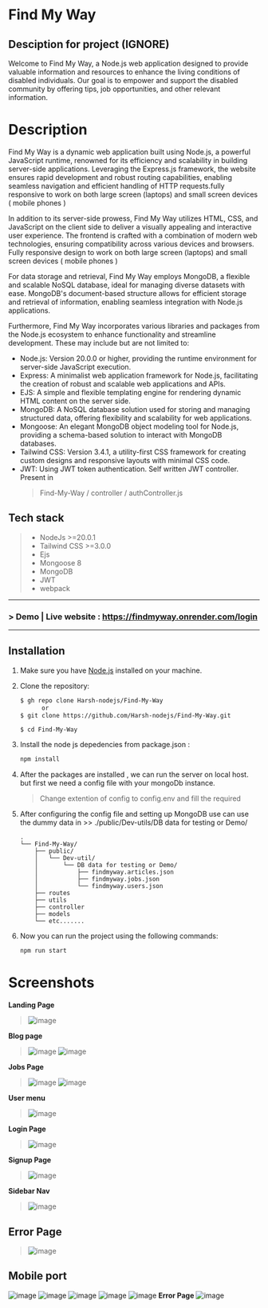 # Find My Way
   
   ## Desciption for project (IGNORE)
   Welcome to Find My Way, a Node.js web application designed to provide valuable information and resources to enhance the living conditions of disabled individuals. Our goal is to empower and support the disabled    community by offering tips, job opportunities, and other relevant information.

# Description
Find My Way is a dynamic web application built using Node.js, a powerful JavaScript runtime, renowned for its efficiency and scalability in building server-side applications. Leveraging the Express.js framework, the website ensures rapid development and robust routing capabilities, enabling seamless navigation and efficient handling of HTTP requests.fully responsive to work on both large screen (laptops) and small screen devices ( mobile phones )

In addition to its server-side prowess, Find My Way utilizes HTML, CSS, and JavaScript on the client side to deliver a visually appealing and interactive user experience. The frontend is crafted with a combination of modern web technologies, ensuring compatibility across various devices and browsers. Fully responsive design to work on both large screen (laptops) and small screen devices ( mobile phones )

For data storage and retrieval, Find My Way employs MongoDB, a flexible and scalable NoSQL database, ideal for managing diverse datasets with ease. MongoDB's document-based structure allows for efficient storage and retrieval of information, enabling seamless integration with Node.js applications.

Furthermore, Find My Way incorporates various libraries and packages from the Node.js ecosystem to enhance functionality and streamline development. These may include but are not limited to:
- Node.js: Version 20.0.0 or higher, providing the runtime environment for server-side JavaScript execution.
- Express: A minimalist web application framework for Node.js, facilitating the creation of robust and scalable web applications and APIs.
- EJS: A simple and flexible templating engine for rendering dynamic HTML content on the server side.
- MongoDB: A NoSQL database solution used for storing and managing structured data, offering flexibility and scalability for web applications.
- Mongoose: An elegant MongoDB object modeling tool for Node.js, providing a schema-based solution to interact with MongoDB databases.
- Tailwind CSS: Version 3.4.1, a utility-first CSS framework for creating custom designs and responsive layouts with minimal CSS code.
- JWT: Using JWT token authentication. Self written JWT controller. Present in
   > Find-My-Way / controller / authController.js


## Tech stack
> - NodeJs >=20.0.1
> - Tailwind CSS >=3.0.0
> - Ejs
> - Mongoose 8
> - MongoDB
> - JWT
> - webpack

----
### > Demo | Live website : https://findmyway.onrender.com/login
----

## Installation
1. Make sure you have [Node.js](https://nodejs.org/) installed on your machine.
2. Clone the repository:
   ```bash
   $ gh repo clone Harsh-nodejs/Find-My-Way
         or
   $ git clone https://github.com/Harsh-nodejs/Find-My-Way.git
   ```
   
   ```
   $ cd Find-My-Way
   ```

3. Install the node js depedencies from package.json :
   ```bash
   npm install
   ```

4. After the packages are installed , we can run the server on local host. but first we need a config file with your mongoDb instance.
   > Change extention of config to config.env and fill the required <DATA>
   
5. After configuring the config file and setting up MongoDB use can use the dummy data in >> ./public/Dev-utils/DB data for testing or Demo/ 

   ```
   .
   └── Find-My-Way/
       ├── public/
       │   └── Dev-util/
       │       └── DB data for testing or Demo/
       │           ├── findmyway.articles.json
       │           ├── findmyway.jobs.json
       │           └── findmyway.users.json
       ├── routes
       ├── utils
       ├── controller
       ├── models
       └── etc.......
   ```
6. Now you can run the project using the following commands:
   ```bash
   npm run start
   ```

   
# Screenshots
 **Landing Page**
> ![image](https://github.com/Harsh-nodejs/Project-App/assets/153886419/8d31d909-a6b5-42fd-a0e3-44bf827011da)

 **Blog page**
> ![image](https://github.com/Harsh-nodejs/Project-App/assets/153886419/3064f3b0-97b9-4f1f-9464-2903db47c625)
> ![image](https://github.com/Harsh-nodejs/Project-App/assets/153886419/3bfabd6d-dcf9-40e0-b31e-de9d1cc76225)

 **Jobs Page**
> ![image](https://github.com/Harsh-nodejs/Project-App/assets/153886419/b554f2ff-74d2-42f9-9ffe-25317185c7b8)
> ![image](https://github.com/Harsh-nodejs/Project-App/assets/153886419/625ba43f-ea9c-48d0-85a5-483eec50be65)

 **User menu**
> ![image](https://github.com/Harsh-nodejs/Project-App/assets/153886419/e0846f47-5de8-4bae-9c01-3c4d22df139c)

 **Login Page**
> ![image](https://github.com/Harsh-nodejs/Project-App/assets/153886419/386722df-255a-4fcc-bc59-9e98a2d26c46)

**Signup Page**
> ![image](https://github.com/Harsh-nodejs/Project-App/assets/153886419/870626d4-86ff-4bbf-a4f5-c315d8cb874a)

 **Sidebar Nav**
> ![image](https://github.com/Harsh-nodejs/Project-App/assets/153886419/0e6185e1-7655-477b-80c7-056b86da0619)

 ## Error Page
 > ![image](https://github.com/Harsh-nodejs/Project-App/assets/153886419/cf479355-cacc-48db-91f2-d663ec4274ce)

   ## Mobile port 
   ![image](https://github.com/Harsh-nodejs/Project-App/assets/153886419/70ae23c7-4318-4013-af31-ba0062db128c)
   ![image](https://github.com/Harsh-nodejs/Project-App/assets/153886419/5e2fbd64-c973-4365-acc7-be0988523a7a)
   ![image](https://github.com/Harsh-nodejs/Project-App/assets/153886419/136f13e4-8990-4d0b-9fdf-ec02e034c87e)
   ![image](https://github.com/Harsh-nodejs/Project-App/assets/153886419/788cba95-9388-463f-859a-6bf38c3cd0ee)
   ![image](https://github.com/Harsh-nodejs/Project-App/assets/153886419/8a03988f-c342-45b9-bb86-04397e1b0d93)
   **Error Page**
   ![image](https://github.com/Harsh-nodejs/Project-App/assets/153886419/d28081a7-60a2-4221-97d7-c3a1a81d0a70)


      


